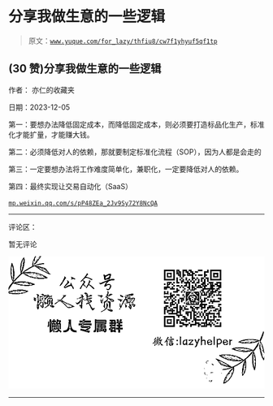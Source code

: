 # 分享我做生意的一些逻辑

> 原文：[`www.yuque.com/for_lazy/thfiu8/cw7f1yhyuf5qf1tp`](https://www.yuque.com/for_lazy/thfiu8/cw7f1yhyuf5qf1tp)

## (30 赞)分享我做生意的一些逻辑

作者： 亦仁的收藏夹

日期：2023-12-05

第一：要想办法降低固定成本，而降低固定成本，则必须要打造标品化生产，标准化才能扩量，才能赚大钱。

第二：必须降低对人的依赖，那就要制定标准化流程（SOP），因为人都是会走的

第三：一定要想办法将工作难度简单化，兼职化，一定要降低对人的依赖。

第四：最终实现让交易自动化（SaaS）

[`mp.weixin.qq.com/s/pP48ZEa_2Jv9Sy72Y8NcQA`](https://mp.weixin.qq.com/s/pP48ZEa_2Jv9Sy72Y8NcQA)

* * *

评论区：

暂无评论

![](img/1c37d505930596d12a88ab23e11aa07a.png)

* * *